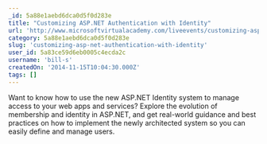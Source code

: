```yaml
---
_id: 5a88e1aebd6dca0d5f0d283e
title: "Customizing ASP.NET Authentication with Identity"
url: 'http://www.microsoftvirtualacademy.com/liveevents/customizing-asp-net-authentication-with-identity'
category: 5a88e1aebd6dca0d5f0d283e
slug: 'customizing-asp-net-authentication-with-identity'
user_id: 5a83ce59d6eb0005c4ecda2c
username: 'bill-s'
createdOn: '2014-11-15T10:04:30.000Z'
tags: []
---
```


Want to know how to use the new ASP.NET Identity system to manage access to your web apps and services? Explore the evolution of membership and identity in ASP.NET, and get real-world guidance and best practices on how to implement the newly architected system so you can easily define and manage users.
